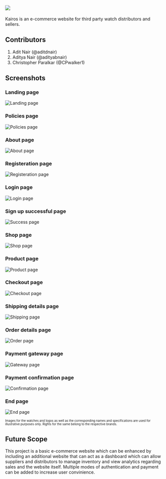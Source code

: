 # ![](/svg/name_logo.svg)

Kairos is an e-commerce website for third party watch distributors and sellers.

## Contributors

1. Adit Nair (@aditdnair)
2. Aditya Nair (@adityabnair)
3. Christopher Paralkar (@CPwalker1)

## Screenshots

### Landing page

![Landing page](/screenshots/landing.png)

### Policies page

![Policies page](/screenshots/policies.png)

### About page

![About page](/screenshots/about-us.png)

### Registeration page

![Registeration page](/screenshots/register.png)

### Login page

![Login page](/screenshots/login.png)

### Sign up successful page

![Success page](/screenshots/sign-up-success.png)

### Shop page

![Shop page](/screenshots/shop.png)

### Product page

![Product page](/screenshots/product.png)

### Checkout page

![Checkout page](/screenshots/checkout.png)

### Shipping details page

![Shipping page](/screenshots/shipping.png)

### Order details page

![Order page](/screenshots/order.png)

### Payment gateway page

![Gateway page](/screenshots/gateway.png)

### Payment confirmation page

![Confirmation page](/screenshots/confirmation.png)

### End page

![End page](/screenshots/end.png)

<sub><sup>Images for the watches and logos as well as the corresponding names and specifications are used for illustrative purposes only. Rights for the same belong to the respective brands.</sub></sup>

## Future Scope

This project is a basic e-commerce website which can be enhanced by including an additional website that can act as a dashboard which can allow suppliers and distributors to manage inventory and view analytics regarding sales and the website itself. Multiple modes of authentication and payment can be added to increase user convinience.
